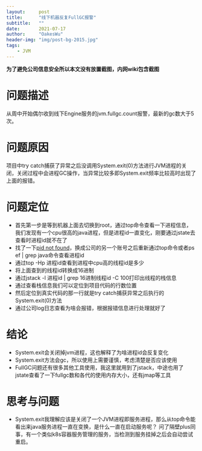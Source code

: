 ```yaml
---
layout:     post
title:      "线下机器反复FullGC报警"
subtitle:   ""
date:       2021-07-17
author:     "OakesWu"
header-img: "img/post-bg-2015.jpg"
tags:
    - JVM
---
```


**为了避免公司信息安全所以本文没有放置截图，内网wiki包含截图**
# 问题描述
从周中开始偶尔收到线下Engine服务的jvm.fullgc.count报警，最新的gc数大于5次。

# 问题原因
项目中try catch捕获了异常之后没调用System.exit(0)方法进行JVM进程的关闭，关闭过程中会进程GC操作，当异常比较多即System.exit频率比较高时出现了上面的报错。

# 问题定位
- 首先第一步是等到机器上面去切换到root，通过top命令查看一下进程信息，我们发现有一个cpu很高的java进程，但是进程id一直变化，刚要通过jstate去查看时进程id就不在了
- 找了一下[pid not found](https://www.cnblogs.com/wx170119/p/10445627.html)，换成公司的另一个账号之后重新通过top命令或者ps ef | grep java命令查看进程id
- 通过top -Hp 进程id查看到进程中cpu高的线程id是多少
- 将上面查到的线程id转换成16进制
- 通过jstack -l 进程id | grep 16进制线程id -C 100打印出线程的栈信息
- 通过查看栈信息我们可以定位到项目代码的行数位置
- 然后定位到真实代码的那一行就是try catch捕获异常之后执行的System.exit(0)方法
- 通过公司log日志查看为啥会报错，根据报错信息进行处理就好了

# 结论
-  System.exit会关闭掉jvm进程，这也解释了为啥进程id会反复变化
- System.exit方法会gc，所以使用上需要谨慎，考虑清楚是否应该使用
- FullGC问题还有很多其他工具使用，我这里就用到了jstack，中途也用了jstate查看了一下fullgc数和各代的使用内存大小，还有jmap等工具

# 思考与问题
- System.exit我理解应该是关闭了一个JVM进程即服务进程，那么从top命令能看出来java服务进程一直在变换，是什么一直在启动服务呢？
问了隔壁plus同事，有一个类似k8s容器服务管理的服务，当检测到服务挂掉之后会自动尝试重启。
